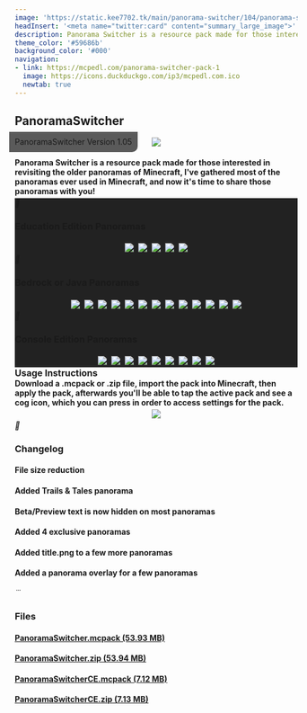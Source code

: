 ```yaml
---
image: 'https://static.kee7702.tk/main/panorama-switcher/104/panorama-switcher_1.png'
headInsert: '<meta name="twitter:card" content="summary_large_image">'
description: Panorama Switcher is a resource pack made for those interested in revisiting the older panoramas of Minecraft, I've gathered most of the panoramas ever used in Minecraft, and now it's time to share those panoramas with you!
theme_color: '#59686b'
background_color: '#000'
navigation:
- link: https://mcpedl.com/panorama-switcher-pack-1
  image: https://icons.duckduckgo.com/ip3/mcpedl.com.ico
  newtab: true
---
```

## PanoramaSwitcher
<div style="text-align:center"><p style="position:absolute;margin:-10px;border-radius:0 0 10px 0;padding: 10px;background:#333c;line-height:16px">PanoramaSwitcher Version 1.05</p><img src="https://static.kee7702.tk/main/panorama-switcher/104/panorama-switcher_1.png"></div><h4 style="margin-bottom:4px">Panorama Switcher is a resource pack made for those interested in revisiting the older panoramas of Minecraft, I've gathered most of the panoramas ever used in Minecraft, and now it's time to share those panoramas with you!</h4><div class="changelog-container closeable" style="background:#222"><div><i class="material-icons"></i><h3 id="education-edition-panoramas">Education Edition Panoramas</h3><i class="material-icons"></i></div><div style="display:inherit"><div style="text-align:center"><img style="max-height:192px;width:auto;max-width:100%;margin:4px" src="https://static.kee7702.tk/main/panorama-switcher/105/panorama-switcher_1.png"><img src="https://static.kee7702.tk/main/panorama-switcher/104/panorama-switcher_3.png" style="max-height:192px;width:auto;max-width:100%;margin:4px"><img style="max-height:192px;width:auto;max-width:100%;margin:4px" src="https://static.kee7702.tk/main/panorama-switcher/105/panorama-switcher_2.png"><img style="max-height:192px;width:auto;max-width:100%;margin:4px" src="https://static.kee7702.tk/main/panorama-switcher/105/panorama-switcher_3.png"><img src="https://static.kee7702.tk/main/panorama-switcher/104/panorama-switcher_6.png" style="max-height:192px;width:auto;max-width:100%;margin:4px"></div></div></div><div class="changelog-container closeable" style="background:#222"><div><i class="material-icons"></i><h3 id="bedrock-or-java-panoramas">Bedrock or Java Panoramas</h3><i class="material-icons"></i></div><div style="display:inherit"><div style="text-align:center"><img src="https://static.kee7702.tk/main/panorama-switcher/104/panorama-switcher_7.png" style="max-height:192px;width:auto;max-width:100%;margin:4px"><img src="https://static.kee7702.tk/main/panorama-switcher/104/panorama-switcher_8.png" style="max-height:192px;width:auto;max-width:100%;margin:4px"><img style="max-height:192px;width:auto;max-width:100%;margin:4px" src="https://static.kee7702.tk/main/panorama-switcher/105/panorama-switcher_4.png"><img style="max-height:192px;width:auto;max-width:100%;margin:4px" src="https://static.kee7702.tk/main/panorama-switcher/105/panorama-switcher_5.png"><img style="max-height:192px;width:auto;max-width:100%;margin:4px" src="https://static.kee7702.tk/main/panorama-switcher/105/panorama-switcher_6.png"><img style="max-height:192px;width:auto;max-width:100%;margin:4px" src="https://static.kee7702.tk/main/panorama-switcher/105/panorama-switcher_7.png"><img style="max-height:192px;width:auto;max-width:100%;margin:4px" src="https://static.kee7702.tk/main/panorama-switcher/105/panorama-switcher_8.png"><img src="https://static.kee7702.tk/main/panorama-switcher/104/panorama-switcher_14.png" style="max-height:192px;width:auto;max-width:100%;margin:4px"><img style="max-height:192px;width:auto;max-width:100%;margin:4px" src="https://static.kee7702.tk/main/panorama-switcher/105/panorama-switcher_9.png"><img src="https://static.kee7702.tk/main/panorama-switcher/104/panorama-switcher_16.png" style="max-height:192px;width:auto;max-width:100%;margin:4px"><img style="max-height:192px;width:auto;max-width:100%;margin:4px" src="https://static.kee7702.tk/main/panorama-switcher/105/panorama-switcher_10.png"><img style="max-height:192px;width:auto;max-width:100%;margin:4px" src="https://static.kee7702.tk/main/panorama-switcher/105/panorama-switcher_11.png"><img src="https://static.kee7702.tk/main/panorama-switcher/104/panorama-switcher_18.png" style="max-height:192px;width:auto;max-width:100%;margin:4px"></div></div></div><div class="changelog-container closeable" style="background:#222"><div><i class="material-icons"></i><h3 id="console-edition-pamoramas">Console Edition Panoramas</h3><i class="material-icons"></i></div><div style="display:inherit"><div style="text-align:center"><img src="https://static.kee7702.tk/main/panorama-switcher/104/panorama-switcher_19.png" style="max-height:192px;width:auto;max-width:100%;margin:4px"><img src="https://static.kee7702.tk/main/panorama-switcher/104/panorama-switcher_20.png" style="max-height:192px;width:auto;max-width:100%;margin:4px"><img src="https://static.kee7702.tk/main/panorama-switcher/104/panorama-switcher_21.png" style="max-height:192px;width:auto;max-width:100%;margin:4px"><img src="https://static.kee7702.tk/main/panorama-switcher/104/panorama-switcher_22.png" style="max-height:192px;width:auto;max-width:100%;margin:4px"><img src="https://static.kee7702.tk/main/panorama-switcher/104/panorama-switcher_23.png" style="max-height:192px;width:auto;max-width:100%;margin:4px"><img src="https://static.kee7702.tk/main/panorama-switcher/104/panorama-switcher_24.png" style="max-height:192px;width:auto;max-width:100%;margin:4px"><img src="https://static.kee7702.tk/main/panorama-switcher/104/panorama-switcher_25.png" style="max-height:192px;width:auto;max-width:100%;margin:4px"><img src="https://static.kee7702.tk/main/panorama-switcher/104/panorama-switcher_26.png" style="max-height:192px;width:auto;max-width:100%;margin:4px"><img src="https://static.kee7702.tk/main/panorama-switcher/104/panorama-switcher_27.png" style="max-height:192px;width:auto;max-width:100%;margin:4px"></div></div></div><div><h3 style="font-size:16px;margin:0" id="usage-instructions">Usage Instructions</h3><h4 style="margin:0">Download a .mcpack or .zip file, import the pack into Minecraft, then apply the pack, afterwards you'll be able to tap the active pack and see a cog icon, which you can press in order to access settings for the pack.</h4><div style="text-align:center"><img style="max-height:192px;width:auto;max-width:100%;margin:4px" src="https://static.kee7702.tk/main/panorama-switcher/105/panorama-switcher_12.png"></div></div><div class="changelog-container"><i class="material-icons"></i><h3 id="changelog">Changelog</h3><h4>File size reduction</h4><h4>Added Trails &amp; Tales panorama</h4><h4>Beta/Preview text is now hidden on most panoramas</h4><h4>Added 4 exclusive panoramas</h4><h4>Added title.png to a few more panoramas</h4><h4>Added a panorama overlay for a few panoramas</h4></div><div class="changelog-container"><i class="material-icons"></i><h3 id="files">Files</h3><a href="https://static.kee7702.tk/main/panorama-switcher/105/PanoramaSwitcher.mcpack"><h4>PanoramaSwitcher.mcpack (53.93 MB)</h4></a><a href="https://static.kee7702.tk/main/panorama-switcher/105/PanoramaSwitcher.zip"><h4>PanoramaSwitcher.zip (53.94 MB)</h4></a><a href="https://static.kee7702.tk/main/panorama-switcher/104/PanoramaSwitcherCE.mcpack"><h4>PanoramaSwitcherCE.mcpack (7.12 MB)</h4></a><a href="https://static.kee7702.tk/main/panorama-switcher/104/PanoramaSwitcherCE.zip"><h4>PanoramaSwitcherCE.zip (7.13 MB)</h4></a></div>
